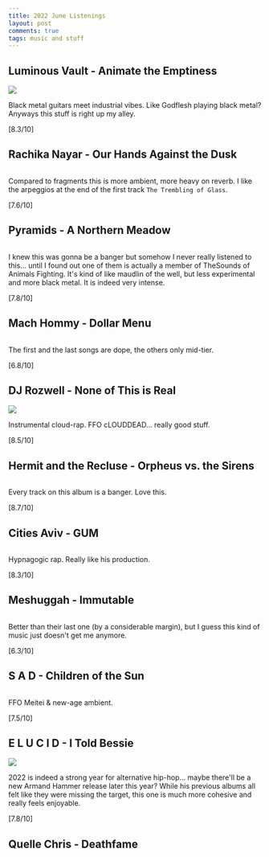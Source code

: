 ```yaml
---
title: 2022 June Listenings
layout: post
comments: true
tags: music and stuff
---
```


## Luminous Vault - Animate the Emptiness

  ![](https://f4.bcbits.com/img/a0898364167_16.jpg)

  Black metal guitars meet industrial vibes. Like Godflesh playing black metal? Anyways this stuff is right up my alley.

  [8.3/10]

## Rachika Nayar - Our Hands Against the Dusk

  ![]()

  Compared to fragments this is more ambient, more heavy on reverb. I like the arpeggios at the end of the first track `The Trembling of Glass`.

  [7.6/10]

## Pyramids - A Northern Meadow

  ![]()

  I knew this was gonna be a banger but somehow I never really listened to this... until I found out one of them is actually a member of TheSounds of Animals Fighting. It's kind of like maudlin of the well, but less experimental and more black metal. It is indeed very intense.

  [7.8/10]

## Mach Hommy - Dollar Menu

  ![]()

  The first and the last songs are dope, the others only mid-tier.

  [6.8/10]

## DJ Rozwell - None of This is Real

  ![](https://f4.bcbits.com/img/a3061876186_16.jpg)

  Instrumental cloud-rap. FFO cLOUDDEAD... really good stuff.

  [8.5/10]

## Hermit and the Recluse - Orpheus vs. the Sirens

  ![]()

  Every track on this album is a banger. Love this.

  [8.7/10]

## Cities Aviv - GUM

  ![]()

  Hypnagogic rap. Really like his production.

  [8.3/10]

## Meshuggah - Immutable

  ![]()

  Better than their last one (by a considerable margin), but I guess this kind of music just doesn't get me anymore.

  [6.3/10]

## S A D - Children of the Sun

  ![]()

  FFO Meitei & new-age ambient.

  [7.5/10]

## E L U C I D - I Told Bessie

  ![](https://f4.bcbits.com/img/a2738953678_16.jpg)

  2022 is indeed a strong year for alternative hip-hop... maybe there'll be a new Armand Hammer release later this year? While his previous albums all felt like they were missing the target, this one is much more cohesive and really feels enjoyable.

  [7.8/10]

## Quelle Chris - Deathfame


